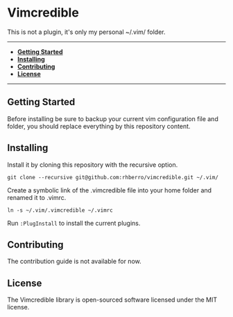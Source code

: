 # Vimcredible

This is not a plugin, it's only my personal ~/.vim/ folder.

---

- [**Getting Started**](#getting-started)
- [**Installing**](#installing)
- [**Contributing**](#contributing)
- [**License**](#license)

---

## Getting Started

Before installing be sure to backup your current vim configuration file and folder, you should replace everything by this repository content.

## Installing

Install it by cloning this repository with the recursive option.

```
git clone --recursive git@github.com:rhberro/vimcredible.git ~/.vim/
```

Create a symbolic link of the .vimcredible file into your home folder and renamed it to .vimrc.

```
ln -s ~/.vim/.vimcredible ~/.vimrc
```

Run ```:PlugInstall``` to install the current plugins.

## Contributing

The contribution guide is not available for now.

## License

The Vimcredible library is open-sourced software licensed under the MIT license.

